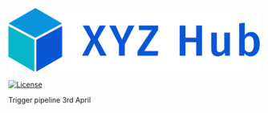 ![Naksha (नक्शा) - XYZ-Hub](xyz.svg)

[![License](https://img.shields.io/badge/License-Apache%202.0-blue.svg)](https://opensource.org/licenses/Apache-2.0)

Trigger pipeline 3rd April